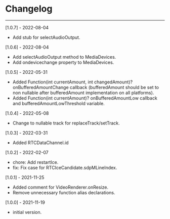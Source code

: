 # Changelog

--------------------------------------------
[1.0.7] - 2022-08-04

* Add stub for selectAudioOutput.

[1.0.6] - 2022-08-04

* Add selectAudioOutput method to MediaDevices.
* Add ondevicechange property to MediaDevices.

[1.0.5] - 2022-05-31

* Added Function(int currentAmount, int changedAmount)? onBufferedAmountChange callback (bufferedAmount should be set to non nullable after bufferedAmount implementation on all platforms).
* Added Function(int currentAmount)? onBufferedAmountLow callback and bufferedAmountLowThreshold variable.

[1.0.4] - 2022-05-08

* Change to nullable track for replaceTrack/setTrack.

[1.0.3] - 2022-03-31

* Added RTCDataChannel.id

[1.0.2] - 2022-02-07

* chore: Add restartIce.
* fix: Fix case for RTCIceCandidate.sdpMLineIndex.

[1.0.1] - 2021-11-25

* Added comment for VideoRenderer.onResize.
* Remove unnecessary function alias declarations.

[1.0.0] - 2021-11-19

* initial version.
